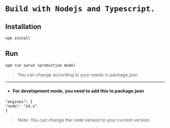 # `Build with Nodejs and Typescript.` 

## Installation
``
npm install
``
## Run
```
npm run serve (production mode)
```
> You can change according to your needs in package.json

----
- #### For development mode, you need to add this to package.json
```
"engines": {
"node": "14.x"
}
```
> Note: You can change the node version to your current version.

